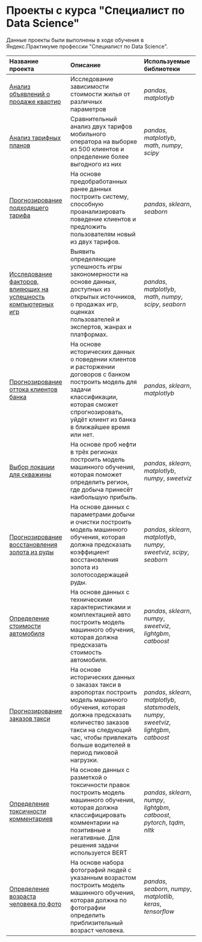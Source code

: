 # Проекты с курса "Специалист по Data Science"

Данные проекты были выполнены в ходе обучения в Яндекс.Практикуме профессии "Специалист по Data Science".

| Название проекта | Описание | Используемые библиотеки | 
| :---------------------- | :---------------------- | :---------------------- |
| [Анализ объявлений о продаже квартир](real_estate) | Исследование зависимости стоимости жилья от различных параметров| *pandas*, *matplotlyb* |
| [Анализ тарифных планов](tariffs) | Сравнительный анализ двух тарифов мобильного оператора на выборке из 500 клиентов и определение более выгодного из них| *pandas*, *matplotlyb*, *math*, *numpy*, *scipy* |
| [Прогнозирование подходящего тарифа](tariffs) |На основе предобработанных ранее данных построить систему, способную проанализировать поведение клиентов и предложить пользователям новый из двух тарифов. | *pandas*, *sklearn*, *seaborn*|
| [Исследование факторов, влияющих на успешность компьютерных игр](games) | Выявить определяющие успешность игры закономерности на основе данных, доступных из открытых источников, о продажах игр, оценках пользователей и экспертов, жанрах и платформах.| *pandas*, *matplotlyb*, *math*, *numpy*, *scipy*, *seaborn* |
| [Прогнозирование оттока клиентов банка](banks_leaving) |На основе исторических данных о поведении клиентов и расторжении договоров с банком построить модель для задачи классификации, которая сможет спрогнозировать, уйдёт клиент из банка в ближайшее время или нет.| *pandas*, *sklearn*, *matplotlyb*|
| [Выбор локации для скважины](oil_production) |На основе проб нефти в трёх регионах построить модель машинного обучения, которая поможет определить регион, где добыча принесёт наибольшую прибыль.| *pandas*, *sklearn*, *matplotlyb*, *numpy*, *sweetviz*|
| [Прогнозирование восстановления золота из руды](gold_concetrate) |На основе данных с параметрами добычи и очистки построить модель машинного обучения, которая должна предсказать коэффициент восстановления золота из золотосодержащей руды.| *pandas*, *sklearn*, *matplotlyb*, *numpy*, *sweetviz*, *scipy*, *seaborn*|
| [Определение стоимости автомобиля](car_costs) |На основе данных с техническими характеристиками и комплектацией авто построить модель машинного обучения, которая должна предсказать стоимость автомобиля.| *pandas*, *sklearn*, *numpy*, *sweetviz*, *lightgbm*, *catboost*|
| [Прогнозирование заказов такси](taxi) |На основе исторических данных о заказах такси в аэропортах построить модель машинного обучения, которая должна предсказать количество заказов такси на следующий час, чтобы привлекать больше водителей в период пиковой нагрузки.| *pandas*, *sklearn*,  *matplotlyb*, *statsmodels*, *numpy*, *sweetviz*, *lightgbm*, *catboost*|
| [Определение токсичности комментариев](text) |На основе данных с разметкой о токсичности правок построить модель машинного обучения, которая должна классифицировать комментарии на позитивные и негативные. Для решения задачи используется BERT| *pandas*, *sklearn*, *numpy*, *lightgbm*, *catboost*, *pytorch*, *tqdm*, *nltk*|
| [Определение возраста человека по фото](age_by_photo) |На основе набора фотографий людей с указанным возрастом построить модель машинного обучения, которая должна по фотографии определить приблизительный возраст человека. | *pandas*, *seaborn*, *numpy*, *matplotlib*, *keras*, *tensorflow*|
